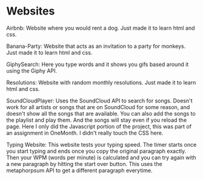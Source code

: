 # Websites

Airbnb: Website where you would rent a dog. Just made it to learn html and css.

Banana-Party: Website that acts as an invitation to a party for monkeys. Just made it to learn html and css.

GiphySearch: Here you type words and it shows you gifs based around it using the Giphy API.

Resolutions: Website with random monthly resolutions. Just made it to learn html and css.

SoundCloudPlayer: Uses the SoundCloud API to search for songs. Doesn't work for all artists or songs that are on SoundCloud for some reason, and doesn't show all the songs that
are available. You can also add the songs to the playlist and play them. And the songs will stay even if you reload the page. Here I only did the Javascript portion of the 
project, this was part of an assignment in OneMonth. I didn't really touch the CSS here.

Typing Website: This website tests your typing speed. The timer starts once you start typing and ends once you copy the original paragraph exactly. Then your WPM (words per minute) is calculated and you can try again with a new paragraph by hitting the start over button. This uses the metaphorpsum API to get a different paragraph everytime.

